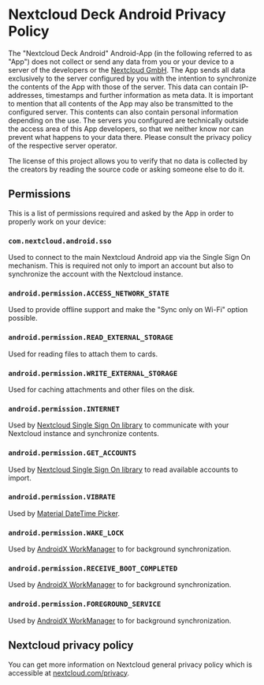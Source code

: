 # Nextcloud Deck Android Privacy Policy

The "Nextcloud Deck Android" Android-App (in the following referred to as "App") does not collect or send any data from you or your device to a server of the developers or the [Nextcloud GmbH](https://nextcloud.com/). The App sends all data exclusively to the server configured by you with the intention to synchronize the contents of the App with those of the server. This data can contain IP-addresses, timestamps and further information as meta data.
It is important to mention that all contents of the App may also be transmitted to the configured server. This contents can also contain personal information depending on the use. The servers you configured are technically outside the access area of this App developers, so that we neither know nor can prevent what happens to your data there. Please consult the privacy policy of the respective server operator.

The license of this project allows you to verify that no data is collected by the creators by reading the source code or asking someone else to do it.

## Permissions

This is a list of permissions required and asked by the App in order to properly work on your device:

### `com.nextcloud.android.sso`

Used to connect to the main Nextcloud Android app via the Single Sign On mechanism. This is required not only to import an account but also to synchronize the account with the Nextcloud instance.

### `android.permission.ACCESS_NETWORK_STATE`

Used to provide offline support and make the "Sync only on Wi-Fi" option possible.

### `android.permission.READ_EXTERNAL_STORAGE`

Used for reading files to attach them to cards.

### `android.permission.WRITE_EXTERNAL_STORAGE`

Used for caching attachments and other files on the disk.

### `android.permission.INTERNET`

Used by [Nextcloud Single Sign On library](https://github.com/nextcloud/Android-SingleSignOn/) to communicate with your Nextcloud instance and synchronize contents.

### `android.permission.GET_ACCOUNTS`

Used by [Nextcloud Single Sign On library](https://github.com/nextcloud/Android-SingleSignOn/) to read available accounts to import.

### `android.permission.VIBRATE`

Used by [Material DateTime Picker](https://github.com/wdullaer/MaterialDateTimePicker).

### `android.permission.WAKE_LOCK`

Used by [AndroidX WorkManager](https://developer.android.com/jetpack/androidx/releases/work) to for background synchronization.

### `android.permission.RECEIVE_BOOT_COMPLETED`

Used by [AndroidX WorkManager](https://developer.android.com/jetpack/androidx/releases/work) to for background synchronization.

### `android.permission.FOREGROUND_SERVICE`

Used by [AndroidX WorkManager](https://developer.android.com/jetpack/androidx/releases/work) to for background synchronization.


## Nextcloud privacy policy

You can get more information on Nextcloud general privacy policy which is accessible at [nextcloud.com/privacy](https://nextcloud.com/privacy/).